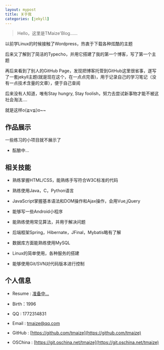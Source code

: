```yaml
---
layout: mypost
title: 关于我
categories: [jekyll]
---
```


> Hello，这里是TMaize'Blog......

以前学Linux的时候接触了Wordpress，热衷于下载各种炫酷的主题

后来又了解到了简洁的Typecho，并用它搭建了我的第一个博客，写了第一个主题

再后来看到了别人的GitHub Page，发现把博客托管到GitHub这里很省事，遂写了一套jekyll主题(就是现在这个，在一点点完善)，用于记录自己的学习笔记（没有一点技术含量的文章），便于自己查阅

后来没有人知道，唯有Stay hungry, Stay foolish，努力去尝试新事物才能不被这社会淘汰....

就是这样o(≧v≦)o~~

## 作品展示

一些练习的小项目就不展示了

+ 酝酿中...

## 相关技能

+ 熟练掌握HTML/CSS，能熟练手写符合W3C标准的代码

+ 熟练使用Java，C，Python语言

+ JavaScript掌握基本语法和DOM操作和Ajax操作，会用Vue,jQuery

+ 能够写一些Android小程序

+ 能熟练使用常见算法，并用于解决问题

+ 后端框架Spring，Hibernate，JFinal，Mybatis略有了解

+ 数据库方面能熟练使用MySQL

+ Linux的简单使用，各种服务的搭建

+ 能够使用Git/SVN对代码版本进行控制

## 个人信息

+ Resume : [准备中...](/)

+ Birth：1996

+ QQ : 1772314831

+ Email : tmaize@qq.com

+ GitHub : [https://github.com/tmaize](https://github.com/tmaize)

+ OSChina : [https://git.oschina.net/tmaize](https://git.oschina.net/tmaize)
